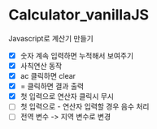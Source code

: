 # Calculator_vanillaJS
Javascript로 계산기 만들기

- [x] 숫자 계속 입력하면 누적해서 보여주기
- [x] 사칙연산 동작
- [x] ac 클릭하면 clear
- [x] = 클릭하면 결과 출력
- [x] 첫 입력으로 연산자 클릭시 무시
- [ ] 첫 입력으로 - 연산자 입력할 경우 음수 처리
- [ ] 전역 변수 -> 지역 변수로 변경
